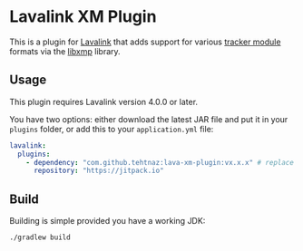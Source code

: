 # Lavalink XM Plugin
This is a plugin for [Lavalink](https://github.com/freyacodes/Lavalink) that adds support for various [tracker module](https://en.wikipedia.org/wiki/Module_file) formats via the [libxmp](https://github.com/libxmp/libxmp) library.

## Usage
This plugin requires Lavalink version 4.0.0 or later.

You have two options: either download the latest JAR file and put it in your `plugins` folder, or add this to your `application.yml` file:
```yaml
lavalink:
  plugins:
    - dependency: "com.github.tehtnaz:lava-xm-plugin:vx.x.x" # replace vx.x.x with the latest release tag
      repository: "https://jitpack.io"
```

## Build
Building is simple provided you have a working JDK:
```sh
./gradlew build
```